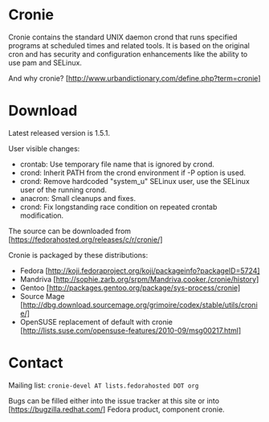 # Cronie
Cronie contains the standard UNIX daemon crond that runs specified programs at
scheduled times and related tools. It is based on the original cron and
has security and configuration enhancements like the ability to use pam and
SELinux.

And why cronie? [http://www.urbandictionary.com/define.php?term=cronie]

# Download
Latest released version is 1.5.1.

User visible changes:
- crontab: Use temporary file name that is ignored by crond.
- crond: Inherit PATH from the crond environment if -P option is used.
- crond: Remove hardcoded "system_u" SELinux user, use the SELinux user of the running crond.
- anacron: Small cleanups and fixes.
- crond: Fix longstanding race condition on repeated crontab modification. 

The source can be downloaded from [https://fedorahosted.org/releases/c/r/cronie/]

Cronie is packaged by these distributions:
- Fedora [http://koji.fedoraproject.org/koji/packageinfo?packageID=5724]
- Mandriva [http://sophie.zarb.org/srpm/Mandriva,cooker,/cronie/history]
- Gentoo [http://packages.gentoo.org/package/sys-process/cronie]
- Source Mage [http://dbg.download.sourcemage.org/grimoire/codex/stable/utils/cronie/]
- OpenSUSE replacement of default with cronie [http://lists.suse.com/opensuse-features/2010-09/msg00217.html]

# Contact

Mailing list: `cronie-devel AT lists.fedorahosted DOT org`

Bugs can be filled either into the issue tracker at this site or into [https://bugzilla.redhat.com/] Fedora product, component cronie. 
